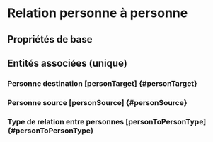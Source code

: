 # Relation personne à personne
<!--- THIS FILE IS GENERATED PLEASE DO NOT EDIT IT DIRECTLY --->



## Propriétés de base



## Entités associées (unique)

### Personne destination [personTarget] {#personTarget}
        

### Personne source [personSource] {#personSource}
        

### Type de relation entre personnes [personToPersonType] {#personToPersonType}
        





